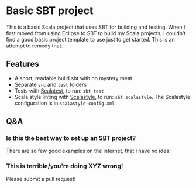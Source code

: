 # Basic SBT project
This is a basic Scala project that uses SBT for building and testing. When I first moved from using Eclipse to SBT to build my Scala projects, I couldn't find a good basic project template to use just to get started. This is an attempt to remedy that.

## Features
* A short, readable build.sbt with no mystery meat
* Separate `src` and `test` folders
* Tests with [Scalatest](http://www.scalatest.org/), to run: `sbt test`
* Scala style linting with [Scalastyle](http://www.scalastyle.org/), to run: `sbt scalastyle`. The Scalastyle configuration is in `scalastyle-config.xml`

## Q&A
### Is this the best way to set up an SBT project?
There are so few good examples on the internet, that I have no idea!

### This is terrible/you're doing XYZ wrong!
Please submit a pull request!
